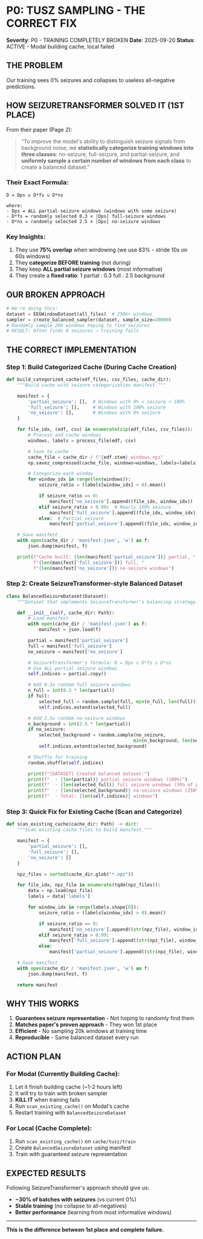 # P0: TUSZ SAMPLING - THE CORRECT FIX

**Severity**: P0 - TRAINING COMPLETELY BROKEN
**Date**: 2025-09-20
**Status**: ACTIVE - Modal building cache, local failed

## THE PROBLEM

Our training sees 0% seizures and collapses to useless all-negative predictions.

## HOW SEIZURETRANSFORMER SOLVED IT (1ST PLACE)

From their paper (Page 2):

> "To improve the model's ability to distinguish seizure signals from background noise, we **statistically categorize training windows into three classes**: no-seizure, full-seizure, and partial-seizure, and **uniformly sample a certain number of windows from each class** to create a balanced dataset."

### Their Exact Formula:
```
D = Dps ∪ D*fs ∪ D*ns

where:
- Dps = ALL partial-seizure windows (windows with some seizure)
- D*fs = randomly selected 0.3 × |Dps| full-seizure windows
- D*ns = randomly selected 2.5 × |Dps| no-seizure windows
```

### Key Insights:
1. They use **75% overlap** when windowing (we use 83% - stride 10s on 60s windows)
2. They **categorize BEFORE training** (not during)
3. They keep **ALL partial seizure windows** (most informative)
4. They create a **fixed ratio**: 1 partial : 0.3 full : 2.5 background

## OUR BROKEN APPROACH

```python
# We're doing this:
dataset = EEGWindowDataset(all_files)  # 250k+ windows
sampler = create_balanced_sampler(dataset, sample_size=20000)
# Randomly sample 20k windows hoping to find seizures
# RESULT: Often finds 0 seizures → training fails
```

## THE CORRECT IMPLEMENTATION

### Step 1: Build Categorized Cache (During Cache Creation)

```python
def build_categorized_cache(edf_files, csv_files, cache_dir):
    """Build cache with seizure categorization manifest."""

    manifest = {
        'partial_seizure': [],  # Windows with 0% < seizure < 100%
        'full_seizure': [],     # Windows with 100% seizure
        'no_seizure': [],       # Windows with 0% seizure
    }

    for file_idx, (edf, csv) in enumerate(zip(edf_files, csv_files)):
        # Process and cache windows
        windows, labels = process_file(edf, csv)

        # Save to cache
        cache_file = cache_dir / f"{edf.stem}_windows.npz"
        np.savez_compressed(cache_file, windows=windows, labels=labels)

        # Categorize each window
        for window_idx in range(len(windows)):
            seizure_ratio = (labels[window_idx] > 0).mean()

            if seizure_ratio == 0:
                manifest['no_seizure'].append((file_idx, window_idx))
            elif seizure_ratio > 0.99:  # Nearly 100% seizure
                manifest['full_seizure'].append((file_idx, window_idx))
            else:  # Partial seizure
                manifest['partial_seizure'].append((file_idx, window_idx))

    # Save manifest
    with open(cache_dir / 'manifest.json', 'w') as f:
        json.dump(manifest, f)

    print(f"Cache built: {len(manifest['partial_seizure'])} partial, "
          f"{len(manifest['full_seizure'])} full, "
          f"{len(manifest['no_seizure'])} no-seizure windows")
```

### Step 2: Create SeizureTransformer-style Balanced Dataset

```python
class BalancedSeizureDataset(Dataset):
    """Dataset that implements SeizureTransformer's balancing strategy."""

    def __init__(self, cache_dir: Path):
        # Load manifest
        with open(cache_dir / 'manifest.json') as f:
            manifest = json.load(f)

        partial = manifest['partial_seizure']
        full = manifest['full_seizure']
        no_seizure = manifest['no_seizure']

        # SeizureTransformer's formula: D = Dps ∪ D*fs ∪ D*ns
        # Use ALL partial seizure windows
        self.indices = partial.copy()

        # Add 0.3x random full seizure windows
        n_full = int(0.3 * len(partial))
        if full:
            selected_full = random.sample(full, min(n_full, len(full)))
            self.indices.extend(selected_full)

        # Add 2.5x random no-seizure windows
        n_background = int(2.5 * len(partial))
        if no_seizure:
            selected_background = random.sample(no_seizure,
                                               min(n_background, len(no_seizure)))
            self.indices.extend(selected_background)

        # Shuffle for training
        random.shuffle(self.indices)

        print(f"[DATASET] Created balanced dataset:")
        print(f"  - {len(partial)} partial seizure windows (100%)")
        print(f"  - {len(selected_full)} full seizure windows (30% of partial)")
        print(f"  - {len(selected_background)} no-seizure windows (250% of partial)")
        print(f"  - Total: {len(self.indices)} windows")
```

### Step 3: Quick Fix for Existing Cache (Scan and Categorize)

```python
def scan_existing_cache(cache_dir: Path) -> dict:
    """Scan existing cache files to build manifest."""

    manifest = {
        'partial_seizure': [],
        'full_seizure': [],
        'no_seizure': []
    }

    npz_files = sorted(cache_dir.glob("*.npz"))

    for file_idx, npz_file in enumerate(tqdm(npz_files)):
        data = np.load(npz_file)
        labels = data['labels']

        for window_idx in range(labels.shape[0]):
            seizure_ratio = (labels[window_idx] > 0).mean()

            if seizure_ratio == 0:
                manifest['no_seizure'].append((str(npz_file), window_idx))
            elif seizure_ratio > 0.99:
                manifest['full_seizure'].append((str(npz_file), window_idx))
            else:
                manifest['partial_seizure'].append((str(npz_file), window_idx))

    # Save manifest
    with open(cache_dir / 'manifest.json', 'w') as f:
        json.dump(manifest, f)

    return manifest
```

## WHY THIS WORKS

1. **Guarantees seizure representation** - Not hoping to randomly find them
2. **Matches paper's proven approach** - They won 1st place
3. **Efficient** - No sampling 20k windows at training time
4. **Reproducible** - Same balanced dataset every run

## ACTION PLAN

### For Modal (Currently Building Cache):
1. Let it finish building cache (~1-2 hours left)
2. It will try to train with broken sampler
3. **KILL IT** when training fails
4. Run `scan_existing_cache()` on Modal's cache
5. Restart training with `BalancedSeizureDataset`

### For Local (Cache Complete):
1. Run `scan_existing_cache()` on `cache/tusz/train`
2. Create `BalancedSeizureDataset` using manifest
3. Train with guaranteed seizure representation

## EXPECTED RESULTS

Following SeizureTransformer's approach should give us:
- **~30% of batches with seizures** (vs current 0%)
- **Stable training** (no collapse to all-negatives)
- **Better performance** (learning from most informative windows)

---

**This is the difference between 1st place and complete failure.**